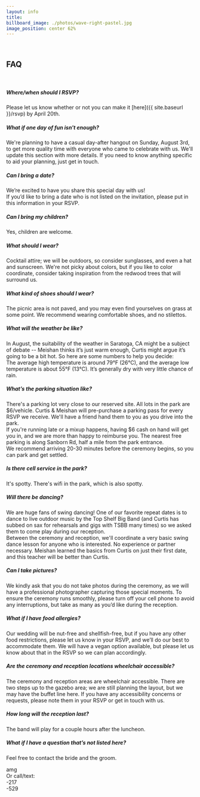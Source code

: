 ```yaml
---
layout: info
title: 
billboard_image: ./photos/wave-right-pastel.jpg
image_position: center 62%
---
```

<br>

## FAQ  
<br>

##### Where/when should I RSVP?
Please let us know whether or not you can make it [here]({{ site.baseurl }}/rsvp) by April 20th.

##### What if one day of fun isn't enough?
We're planning to have a casual day-after hangout on Sunday, August 3rd, to get
more quality time with everyone who came to celebrate with us. We'll update
this section with more details. If you need to know anything specific to aid
your planning, just get in touch.

##### Can I bring a date?
We’re excited to have you share this special day with us!  
If you’d like to bring a date who is not listed on the invitation, please put
in this information in your RSVP.

##### Can I bring my children?
Yes, children are welcome.

##### What should I wear?
Cocktail attire; we will be outdoors, so consider sunglasses, and even a hat
and sunscreen.  We're not picky about colors, but if you like to color
coordinate, consider taking inspiration from the redwood trees that will
surround us.

##### What kind of shoes should I wear?
The picnic area is not paved, and you may even find yourselves on grass at some
point. We recommend wearing comfortable shoes, and no stilettos.

##### What will the weather be like?
In August, the suitability of the weather in Saratoga, CA might be a subject of
debate -- Meishan thinks it’s just warm enough, Curtis might argue it’s going
to be a bit hot. So here are some numbers to help you decide:  
The average high temperature is around 79°F (26°C), and the average low
temperature is about 55°F (13°C). It’s generally dry with very little chance of
rain.
<!-- TODO update this in mid-July -->

##### What’s the parking situation like?
There's a parking lot very close to our reserved site. All lots in the park are
$6/vehicle. Curtis & Meishan will pre-purchase a parking pass for every RSVP we
receive. We'll have a friend hand them to you as you drive into the park.  
If you're running late or a mixup happens, having $6 cash on hand will get you
in, and we are more than happy to reimburse you. The nearest free parking is
along Sanborn Rd, half a mile from the park entrance.  
We recommend arriving 20-30 minutes before the ceremony begins, so you can park
and get settled.  

##### Is there cell service in the park?
It's spotty. There's wifi in the park, which is also spotty.

##### Will there be dancing?
We are huge fans of swing dancing! One of our favorite repeat dates is to dance
to live outdoor music by the Top Shelf Big Band (and Curtis has subbed on sax
for rehearsals and gigs with TSBB many times) so we asked them to come play
during our reception.  
Between the ceremony and reception, we'll coordinate a very basic swing dance
lesson for anyone who is interested. No experience or partner necessary.
Meishan learned the basics from Curtis on just their first date, and this
teacher will be better than Curtis.  

##### Can I take pictures?
We kindly ask that you do not take photos during the ceremony, as we will have
a professional photographer capturing those special moments. To ensure the
ceremony runs smoothly, please turn off your cell phone to avoid any
interruptions, but take as many as you’d like during the reception.

##### What if I have food allergies?
Our wedding will be nut-free and shellfish-free, but if you have any other food
restrictions, please let us know in your RSVP, and we’ll do our best to
accommodate them. We will have a vegan option available, but please let us know
about that in the RSVP so we can plan accordingly.

##### Are the ceremony and reception locations wheelchair accessible?
The ceremony and reception areas are wheelchair accessible. There are two steps
up to the gazebo area; we are still planning the layout, but we may have the
buffet line here. If you have any accessibility concerns or requests, please
note them in your RSVP or get in touch with us.

##### How long will the reception last?
The band will play for a couple hours after the luncheon.
<!-- TODO update -->

##### What if I have a question that’s not listed here?
Feel free to contact the bride and the groom.  
<div class="flip shared-at">amg</div>  
Or call/text:  
<div class="flip curtis-dial">-217</div>  
<div class="flip meishan-dial">-529</div>  

